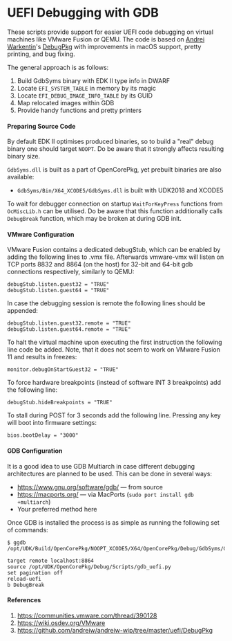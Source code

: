 UEFI Debugging with GDB
=======================

These scripts provide support for easier UEFI code debugging on virtual machines like VMware Fusion
or QEMU. The code is based on [Andrei Warkentin](https://github.com/andreiw)'s
[DebugPkg](https://github.com/andreiw/andreiw-wip/tree/master/uefi/DebugPkg) with improvements
in macOS support, pretty printing, and bug fixing.

The general approach is as follows:

1. Build GdbSyms binary with EDK II type info in DWARF
1. Locate `EFI_SYSTEM_TABLE` in memory by its magic
1. Locate `EFI_DEBUG_IMAGE_INFO_TABLE` by its GUID
1. Map relocated images within GDB
1. Provide handy functions and pretty printers

#### Preparing Source Code

By default EDK II optimises produced binaries, so to build a "real" debug binary one should target
`NOOPT`. Do be aware that it strongly affects resulting binary size.

`GdbSyms.dll` is built as a part of OpenCorePkg, yet prebuilt binaries are also available:

- `GdbSyms/Bin/X64_XCODE5/GdbSyms.dll` is built with UDK2018 and XCODE5

To wait for debugger connection on startup `WaitForKeyPress` functions from `OcMiscLib.h` can be
utilised. Do be aware that this function additionally calls `DebugBreak` function, which may
be broken at during GDB init.

#### VMware Configuration

VMware Fusion contains a dedicated debugStub, which can be enabled by adding the following
lines to .vmx file. Afterwards vmware-vmx will listen on TCP ports 8832 and 8864 (on the host)
for 32-bit and 64-bit gdb connections respectively, similarly to QEMU:
```
debugStub.listen.guest32 = "TRUE"
debugStub.listen.guest64 = "TRUE"
```

In case the debugging session is remote the following lines should be appended:
```
debugStub.listen.guest32.remote = "TRUE"
debugStub.listen.guest64.remote = "TRUE"
```

To halt the virtual machine upon executing the first instruction the following line code be added.
Note, that it does not seem to work on VMware Fusion 11 and results in freezes:
```
monitor.debugOnStartGuest32 = "TRUE"
```

To force hardware breakpoints (instead of software INT 3 breakpoints) add the following line:
```
debugStub.hideBreakpoints = "TRUE"
```

To stall during POST for 3 seconds add the following line. Pressing any key will boot into firmware
settings:
```
bios.bootDelay = "3000"
```

#### GDB Configuration

It is a good idea to use GDB Multiarch in case different debugging architectures are planned to be
used. This can be done in several ways:

- https://www.gnu.org/software/gdb/ — from source
- https://macports.org/ — via MacPorts (`sudo port install gdb +multiarch`)
- Your preferred method here

Once GDB is installed the process is as simple as running the following set of commands:

```
$ ggdb /opt/UDK/Build/OpenCorePkg/NOOPT_XCODE5/X64/OpenCorePkg/Debug/GdbSyms/GdbSyms/DEBUG/GdbSyms.dll.dSYM/Contents/Resources/DWARF/GdbSyms.dll

target remote localhost:8864
source /opt/UDK/OpenCorePkg/Debug/Scripts/gdb_uefi.py
set pagination off
reload-uefi
b DebugBreak
```

#### References

1. https://communities.vmware.com/thread/390128
1. https://wiki.osdev.org/VMware
1. https://github.com/andreiw/andreiw-wip/tree/master/uefi/DebugPkg
